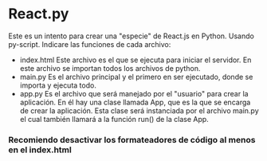 # React.py
Este es un intento para crear una "especie" de React.js en Python. Usando py-script.
Indicare las funciones de cada archivo:
- index.html
Este archivo es el que se ejecuta para iniciar el servidor. En este archivo se importan todos los archivos de python.
- main.py
Es el archivo principal y el primero en ser ejecutado, donde se importa y ejecuta todo.
- app.py
Es el archivo que será manejado por el "usuario" para crear la aplicación. En él hay una clase llamada App, que es la que se encarga de crear la aplicación. Esta clase será instanciada por el archivo main.py el cual también llamará a la función run() de la clase App.

### Recomiendo desactivar los formateadores de código al menos en el index.html
